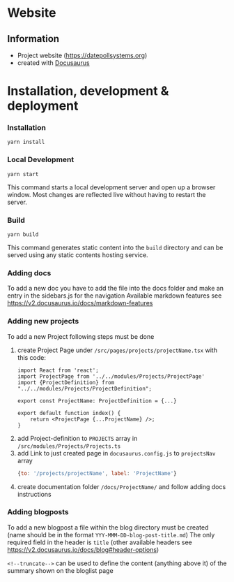 # Website
## Information

* Project website (https://datepollsystems.org)
* created with [Docusaurus](https://docusaurus.io/)

# Installation, development & deployment
### Installation
```console
yarn install
```

### Local Development
```console
yarn start
```

This command starts a local development server and open up a browser window. Most changes are reflected live without having to restart the server.

### Build
```console
yarn build
```

This command generates static content into the `build` directory and can be served using any static contents hosting service.

### Adding docs
To add a new doc you have to add the file into the docs folder and make an entry in the sidebars.js for the navigation
Available markdown features see https://v2.docusaurus.io/docs/markdown-features

### Adding new projects
To add a new Project following steps must be done
1. create Project Page under `/src/pages/projects/projectName.tsx` with this code:
    ```tsx
    import React from 'react';
    import ProjectPage from '../../modules/Projects/ProjectPage'
    import {ProjectDefinition} from "../../modules/Projects/ProjectDefinition";
    
    export const ProjectName: ProjectDefinition = {...} 
    
    export default function index() {
        return <ProjectPage {...ProjectName} />;
    }
    ```
1. add Project-definition to `PROJECTS` array in `/src/modules/Projects/Projects.ts`
1. add Link to just created page in `docusaurus.config.js` to `projectsNav` array
   ```js
   {to: '/projects/projectName', label: 'ProjectName'}
   ```
1. create documentation folder `/docs/ProjectName/` and follow adding docs instructions

### Adding blogposts
To add a new blogpost a file within the blog directory must be created (name should be in the format `YYY-MMM-DD-blog-post-title.md`)
The only required field in the header is `title` (other available headers see https://v2.docusaurus.io/docs/blog#header-options)

`<!--truncate-->` can be used to define the content (anything above it) of the summary shown on the bloglist page